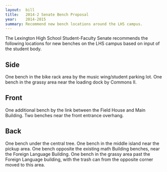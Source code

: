 ```yaml
---  
layout:  bill
title:   2014-2 Senate Bench Proposal
year:    2014-2015
summary: Recommend new bench locations around the LHS campus.
---
```


The Lexington High School Student-Faculty Senate recommends the following locations for new benches on the LHS campus based on input of the student body.

Side
----
One bench in the bike rack area by the music wing/student parking lot.
One bench in the grassy area near the loading dock by Commons II.

Front
-----
One additional bench by the link between the Field House and Main Building.
Two benches near the front entrance overhang.

Back
----
One bench under the central tree.
One bench in the middle island near the pickup area.
One bench opposite the existing math Building benches, near the Foreign Language Building.
One bench in the grassy area past the Foreign Language building, with the trash can from the opposite corner moved to this area.

